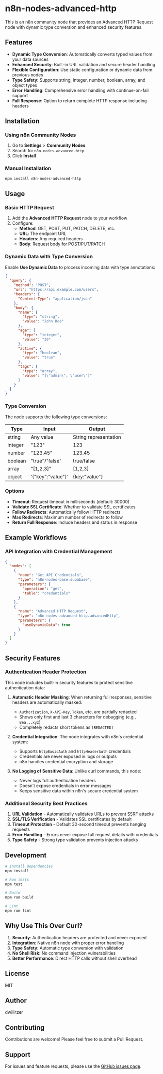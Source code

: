 # n8n-nodes-advanced-http

This is an n8n community node that provides an Advanced HTTP Request node with dynamic type conversion and enhanced security features.

## Features

- **Dynamic Type Conversion**: Automatically converts typed values from your data sources
- **Enhanced Security**: Built-in URL validation and secure header handling
- **Flexible Configuration**: Use static configuration or dynamic data from previous nodes
- **Type Safety**: Supports string, integer, number, boolean, array, and object types
- **Error Handling**: Comprehensive error handling with continue-on-fail support
- **Full Response**: Option to return complete HTTP response including headers

## Installation

### Using n8n Community Nodes

1. Go to **Settings** > **Community Nodes**
2. Search for `n8n-nodes-advanced-http`
3. Click **Install**

### Manual Installation

```bash
npm install n8n-nodes-advanced-http
```

## Usage

### Basic HTTP Request

1. Add the **Advanced HTTP Request** node to your workflow
2. Configure:
   - **Method**: GET, POST, PUT, PATCH, DELETE, etc.
   - **URL**: The endpoint URL
   - **Headers**: Any required headers
   - **Body**: Request body for POST/PUT/PATCH

### Dynamic Data with Type Conversion

Enable **Use Dynamic Data** to process incoming data with type annotations:

```json
{
  "query": {
    "method": "POST",
    "url": "https://api.example.com/users",
    "headers": {
      "Content-Type": "application/json"
    },
    "body": {
      "name": {
        "type": "string",
        "value": "John Doe"
      },
      "age": {
        "type": "integer",
        "value": "30"
      },
      "active": {
        "type": "boolean",
        "value": "true"
      },
      "tags": {
        "type": "array",
        "value": "[\"admin\", \"user\"]"
      }
    }
  }
}
```

### Type Conversion

The node supports the following type conversions:

| Type | Input | Output |
|------|-------|--------|
| string | Any value | String representation |
| integer | "123" | 123 |
| number | "123.45" | 123.45 |
| boolean | "true"/"false" | true/false |
| array | "[1,2,3]" | [1,2,3] |
| object | '{"key":"value"}' | {key:"value"} |

### Options

- **Timeout**: Request timeout in milliseconds (default: 30000)
- **Validate SSL Certificate**: Whether to validate SSL certificates
- **Follow Redirects**: Automatically follow HTTP redirects
- **Max Redirects**: Maximum number of redirects to follow
- **Return Full Response**: Include headers and status in response

## Example Workflows

### API Integration with Credential Management

```json
{
  "nodes": [
    {
      "name": "Get API Credentials",
      "type": "n8n-nodes-base.supabase",
      "parameters": {
        "operation": "get",
        "table": "credentials"
      }
    },
    {
      "name": "Advanced HTTP Request",
      "type": "n8n-nodes-advanced-http.advancedHttp",
      "parameters": {
        "useDynamicData": true
      }
    }
  ]
}
```

## Security Features

### Authentication Header Protection

This node includes built-in security features to protect sensitive authentication data:

1. **Automatic Header Masking**: When returning full responses, sensitive headers are automatically masked:
   - `Authorization`, `X-API-Key`, `Token`, etc. are partially redacted
   - Shows only first and last 3 characters for debugging (e.g., `Bea...xyz`)
   - Completely redacts short tokens as `[REDACTED]`

2. **Credential Integration**: The node integrates with n8n's credential system:
   - Supports `httpBasicAuth` and `httpHeaderAuth` credentials
   - Credentials are never exposed in logs or outputs
   - n8n handles credential encryption and storage

3. **No Logging of Sensitive Data**: Unlike curl commands, this node:
   - Never logs full authentication headers
   - Doesn't expose credentials in error messages
   - Keeps sensitive data within n8n's secure credential system

### Additional Security Best Practices

1. **URL Validation** - Automatically validates URLs to prevent SSRF attacks
2. **SSL/TLS Verification** - Validates SSL certificates by default
3. **Timeout Protection** - Default 30-second timeout prevents hanging requests
4. **Error Handling** - Errors never expose full request details with credentials
5. **Type Safety** - Strong type validation prevents injection attacks

## Development

```bash
# Install dependencies
npm install

# Run tests
npm test

# Build
npm run build

# Lint
npm run lint
```

## Why Use This Over Curl?

1. **Security**: Authentication headers are protected and never exposed
2. **Integration**: Native n8n node with proper error handling
3. **Type Safety**: Automatic type conversion with validation
4. **No Shell Risk**: No command injection vulnerabilities
5. **Better Performance**: Direct HTTP calls without shell overhead

## License

MIT

## Author

dwillitzer

## Contributing

Contributions are welcome! Please feel free to submit a Pull Request.

## Support

For issues and feature requests, please use the [GitHub issues page](https://github.com/dwillitzer/n8n-nodes-advanced-http/issues).